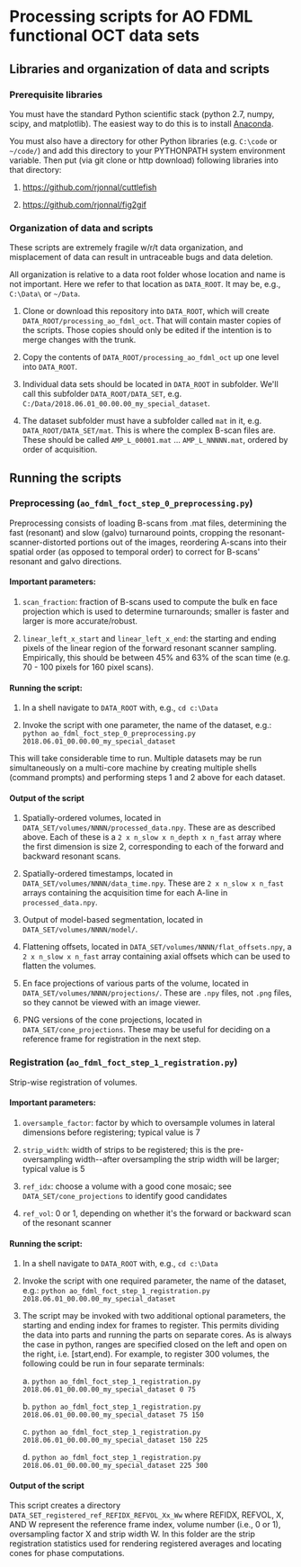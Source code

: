 # Processing scripts for AO FDML functional OCT data sets

## Libraries and organization of data and scripts

### Prerequisite libraries

You must have the standard Python scientific stack (python 2.7, numpy, scipy, and matplotlib). The easiest way to do this is to install [Anaconda](https://www.anaconda.com/download/).

You must also have a directory for other Python libraries (e.g. `C:\code` or `~/code/`) and add this directory to your PYTHONPATH system environment variable. Then put (via git clone or http download) following libraries into that directory:

1. https://github.com/rjonnal/cuttlefish

2. https://github.com/rjonnal/fig2gif

### Organization of data and scripts

These scripts are extremely fragile w/r/t data organization, and misplacement of data can result in untraceable bugs and data deletion.

All organization is relative to a data root folder whose location and name is not important. Here we refer to that location as `DATA_ROOT`. It may be, e.g., `C:\Data\` or `~/Data`.

1. Clone or download this repository into `DATA_ROOT`, which will create `DATA_ROOT/processing_ao_fdml_oct`. That will contain master copies of the scripts. Those copies should only be edited if the intention is to merge changes with the trunk.

2. Copy the contents of `DATA_ROOT/processing_ao_fdml_oct` up one level into `DATA_ROOT`.

3. Individual data sets should be located in `DATA_ROOT` in subfolder. We'll call this subfolder `DATA_ROOT/DATA_SET`, e.g. `C:/Data/2018.06.01_00.00.00_my_special_dataset`.

4. The dataset subfolder must have a subfolder called `mat` in it, e.g. `DATA_ROOT/DATA_SET/mat`. This is where the complex B-scan files are. These should be called `AMP_L_00001.mat` ... `AMP_L_NNNNN.mat`, ordered by order of acquisition.

## Running the scripts

### Preprocessing (`ao_fdml_foct_step_0_preprocessing.py`)

Preprocessing consists of loading B-scans from .mat files, determining the fast (resonant) and slow (galvo) turnaround points, cropping the resonant-scanner-distorted portions out of the images, reordering A-scans into their spatial order (as opposed to temporal order) to correct for B-scans' resonant and galvo directions.

#### Important parameters:

1. `scan_fraction`: fraction of B-scans used to compute the bulk en face projection which is used to determine turnarounds; smaller is faster and larger is more accurate/robust.

2. `linear_left_x_start` and `linear_left_x_end`: the starting and ending pixels of the linear region of the forward resonant scanner sampling. Empirically, this should be between 45% and 63% of the scan time (e.g. 70 - 100 pixels for 160 pixel scans).

#### Running the script:

1. In a shell navigate to `DATA_ROOT` with, e.g., `cd c:\Data`

2. Invoke the script with one parameter, the name of the dataset, e.g.: `python ao_fdml_foct_step_0_preprocessing.py 2018.06.01_00.00.00_my_special_dataset`

This will take considerable time to run. Multiple datasets may be run simultaneously on a multi-core machine by creating multiple shells (command prompts) and performing steps 1 and 2 above for each dataset.

#### Output of the script

1. Spatially-ordered volumes, located in `DATA_SET/volumes/NNNN/processed_data.npy`. These are as described above. Each of these is a `2 x n_slow x n_depth x n_fast` array where the first dimension is size 2, corresponding to each of the forward and backward resonant scans.

2. Spatially-ordered timestamps, located in `DATA_SET/volumes/NNNN/data_time.npy`. These are `2 x n_slow x n_fast` arrays containing the acquisition time for each A-line in `processed_data.npy`.

3. Output of model-based segmentation, located in `DATA_SET/volumes/NNNN/model/`.

4. Flattening offsets, located in `DATA_SET/volumes/NNNN/flat_offsets.npy`, a `2 x n_slow x n_fast` array containing axial offsets which can be used to flatten the volumes.

5. En face projections of various parts of the volume, located in `DATA_SET/volumes/NNNN/projections/`. These are `.npy` files, not `.png` files, so they cannot be viewed with an image viewer.

6. PNG versions of the cone projections, located in `DATA_SET/cone_projections`. These may be useful for deciding on a reference frame for registration in the next step.


### Registration (`ao_fdml_foct_step_1_registration.py`)

Strip-wise registration of volumes.

#### Important parameters:

1. `oversample_factor`: factor by which to oversample volumes in lateral dimensions before registering; typical value is 7

2. `strip_width`: width of strips to be registered; this is the pre-oversampling width--after oversampling the strip width will be larger; typical value is 5

3. `ref_idx`: choose a volume with a good cone mosaic; see `DATA_SET/cone_projections` to identify good candidates

4. `ref_vol`: 0 or 1, depending on whether it's the forward or backward scan of the resonant scanner

#### Running the script:

1. In a shell navigate to `DATA_ROOT` with, e.g., `cd c:\Data`

2. Invoke the script with one required parameter, the name of the dataset, e.g.: `python ao_fdml_foct_step_1_registration.py 2018.06.01_00.00.00_my_special_dataset`

3. The script may be invoked with two additional optional parameters, the starting and ending index for frames to register. This permits dividing the data into parts and running the parts on separate cores. As is always the case in python, ranges are specified closed on the left and open on the right, i.e. [start,end). For example, to register 300 volumes, the following could be run in four separate terminals:

    a. `python ao_fdml_foct_step_1_registration.py 2018.06.01_00.00.00_my_special_dataset 0 75`

    b. `python ao_fdml_foct_step_1_registration.py 2018.06.01_00.00.00_my_special_dataset 75 150`
    
    c. `python ao_fdml_foct_step_1_registration.py 2018.06.01_00.00.00_my_special_dataset 150 225`
    
    d. `python ao_fdml_foct_step_1_registration.py 2018.06.01_00.00.00_my_special_dataset 225 300`


#### Output of the script

This script creates a directory `DATA_SET_registered_ref_REFIDX_REFVOL_Xx_Ww` where REFIDX, REFVOL, X, AND W represent the reference frame index, volume number (i.e., 0 or 1), oversampling factor X and strip width W. In this folder are the strip registration statistics used for rendering registered averages and locating cones for phase computations.

